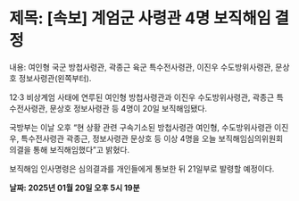 # **제목: [속보] 계엄군 사령관 4명 보직해임 결정**

  내용: 여인형 국군 방첩사령관, 곽종근 육군 특수전사령관, 이진우 수도방위사령관, 문상호 정보사령관(왼쪽부터). 

12·3 비상계엄 사태에 연루된 여인형 방첩사령관과 이진우 수도방위사령관, 곽종근 특수전사령관, 문상호 정보사령관 등 4명이 20일 보직해임됐다.

국방부는 이날 오후 “현 상황 관련 구속기소된 방첩사령관 여인형, 수도방위사령관 이진우, 특수전사령관 곽종근, 정보사령관 문상호 등 이상 4명을 오늘 보직해임심의위원회 의결을 통해 보직해임했다”고 밝혔다.

보직해임 인사명령은 심의결과를 개인들에게 통보한 뒤 21일부로 발령할 예정이다.

  **날짜: 2025년 01월 20일 오후 5시 19분**